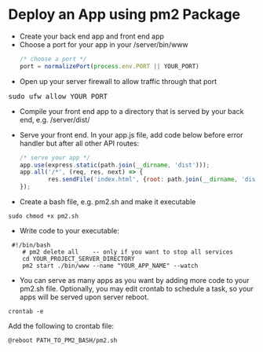 # Deploy an App using pm2 Package 
- Create your back end app and front end app
- Choose a port for your app in your /server/bin/www
	```javascript
	/* choose a port */
	port = normalizePort(process.env.PORT || YOUR_PORT)
	```
- Open up your server firewall to allow traffic through that port
<pre class="command-line">sudo ufw allow YOUR_PORT<code></code></pre>
- Compile your front end app to a directory that is served by your back end, e.g. /server/dist/
- Serve your front end. In your app.js file, add code below before error handler but after all other API routes:

	```javascript
	/* serve your app */
	app.use(express.static(path.join(__dirname, 'dist')));
	app.all('/*', (req, res, next) => {
			res.sendFile('index.html', {root: path.join(__dirname, 'dist')});
	});
	```
- Create a bash file, e.g. pm2.sh and make it executable
<pre class="command-line"><code>sudo chmod +x pm2.sh</code></pre>
- Write code to your executable:
<pre><code> #!/bin/bash
	# pm2 delete all    -- only if you want to stop all services
	cd YOUR_PROJECT_SERVER_DIRECTORY
	pm2 start ./bin/www --name "YOUR_APP_NAME" --watch
</code></pre>
- You can serve as many apps as you want by adding more code to your pm2.sh file. Optionally, you may edit crontab to schedule a task, so your apps will be served upon server reboot.
<pre><code>crontab -e</code></pre>	
Add the following to crontab file:
<pre><code>@reboot PATH_TO_PM2_BASH/pm2.sh</code></pre>